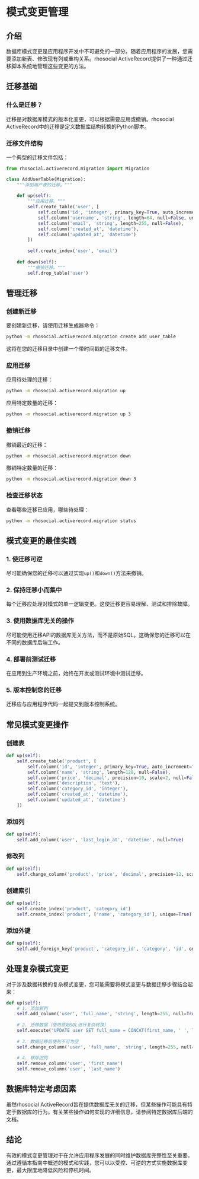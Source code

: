 # 模式变更管理

## 介绍

数据库模式变更是应用程序开发中不可避免的一部分。随着应用程序的发展，您需要添加新表、修改现有列或重构关系。rhosocial ActiveRecord提供了一种通过迁移脚本系统地管理这些变更的方法。

## 迁移基础

### 什么是迁移？

迁移是对数据库模式的版本化变更，可以根据需要应用或撤销。rhosocial ActiveRecord中的迁移是定义数据库结构转换的Python脚本。

### 迁移文件结构

一个典型的迁移文件包括：

```python
from rhosocial.activerecord.migration import Migration

class AddUserTable(Migration):
    """添加用户表的迁移。"""
    
    def up(self):
        """应用迁移。"""
        self.create_table('user', [
            self.column('id', 'integer', primary_key=True, auto_increment=True),
            self.column('username', 'string', length=64, null=False, unique=True),
            self.column('email', 'string', length=255, null=False),
            self.column('created_at', 'datetime'),
            self.column('updated_at', 'datetime')
        ])
        
        self.create_index('user', 'email')
    
    def down(self):
        """撤销迁移。"""
        self.drop_table('user')
```

## 管理迁移

### 创建新迁移

要创建新迁移，请使用迁移生成器命令：

```bash
python -m rhosocial.activerecord.migration create add_user_table
```

这将在您的迁移目录中创建一个带时间戳的迁移文件。

### 应用迁移

应用待处理的迁移：

```bash
python -m rhosocial.activerecord.migration up
```

应用特定数量的迁移：

```bash
python -m rhosocial.activerecord.migration up 3
```

### 撤销迁移

撤销最近的迁移：

```bash
python -m rhosocial.activerecord.migration down
```

撤销特定数量的迁移：

```bash
python -m rhosocial.activerecord.migration down 3
```

### 检查迁移状态

查看哪些迁移已应用，哪些待处理：

```bash
python -m rhosocial.activerecord.migration status
```

## 模式变更的最佳实践

### 1. 使迁移可逆

尽可能确保您的迁移可以通过实现`up()`和`down()`方法来撤销。

### 2. 保持迁移小而集中

每个迁移应处理对模式的单一逻辑变更。这使迁移更容易理解、测试和排除故障。

### 3. 使用数据库无关的操作

尽可能使用迁移API的数据库无关方法，而不是原始SQL。这确保您的迁移可以在不同的数据库后端工作。

### 4. 部署前测试迁移

在应用到生产环境之前，始终在开发或测试环境中测试迁移。

### 5. 版本控制您的迁移

迁移应与应用程序代码一起提交到版本控制系统。

## 常见模式变更操作

### 创建表

```python
def up(self):
    self.create_table('product', [
        self.column('id', 'integer', primary_key=True, auto_increment=True),
        self.column('name', 'string', length=128, null=False),
        self.column('price', 'decimal', precision=10, scale=2, null=False),
        self.column('description', 'text'),
        self.column('category_id', 'integer'),
        self.column('created_at', 'datetime'),
        self.column('updated_at', 'datetime')
    ])
```

### 添加列

```python
def up(self):
    self.add_column('user', 'last_login_at', 'datetime', null=True)
```

### 修改列

```python
def up(self):
    self.change_column('product', 'price', 'decimal', precision=12, scale=4)
```

### 创建索引

```python
def up(self):
    self.create_index('product', 'category_id')
    self.create_index('product', ['name', 'category_id'], unique=True)
```

### 添加外键

```python
def up(self):
    self.add_foreign_key('product', 'category_id', 'category', 'id', on_delete='CASCADE')
```

## 处理复杂模式变更

对于涉及数据转换的复杂模式变更，您可能需要将模式变更与数据迁移步骤结合起来：

```python
def up(self):
    # 1. 添加新列
    self.add_column('user', 'full_name', 'string', length=255, null=True)
    
    # 2. 迁移数据（使用原始SQL进行复杂转换）
    self.execute("UPDATE user SET full_name = CONCAT(first_name, ' ', last_name)")
    
    # 3. 数据迁移后使列不可为空
    self.change_column('user', 'full_name', 'string', length=255, null=False)
    
    # 4. 移除旧列
    self.remove_column('user', 'first_name')
    self.remove_column('user', 'last_name')
```

## 数据库特定考虑因素

虽然rhosocial ActiveRecord旨在提供数据库无关的迁移，但某些操作可能具有特定于数据库的行为。有关某些操作如何实现的详细信息，请参阅特定数据库后端的文档。

## 结论

有效的模式变更管理对于在允许应用程序发展的同时维护数据库完整性至关重要。通过遵循本指南中概述的模式和实践，您可以以受控、可逆的方式实施数据库变更，最大限度地降低风险和停机时间。